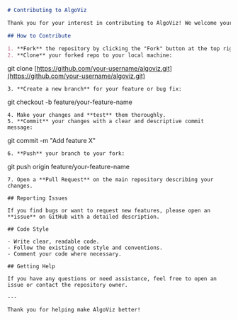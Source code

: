 ```markdown
# Contributing to AlgoViz

Thank you for your interest in contributing to AlgoViz! We welcome your help in improving this project.

## How to Contribute

1. **Fork** the repository by clicking the "Fork" button at the top right of this page.
2. **Clone** your forked repo to your local machine:
```

git clone [https://github.com/your-username/algoviz.git](https://github.com/your-username/algoviz.git)

```
3. **Create a new branch** for your feature or bug fix:
```

git checkout -b feature/your-feature-name

```
4. Make your changes and **test** them thoroughly.
5. **Commit** your changes with a clear and descriptive commit message:
```

git commit -m "Add feature X"

```
6. **Push** your branch to your fork:
```

git push origin feature/your-feature-name

```
7. Open a **Pull Request** on the main repository describing your changes.

## Reporting Issues

If you find bugs or want to request new features, please open an **issue** on GitHub with a detailed description.

## Code Style

- Write clear, readable code.
- Follow the existing code style and conventions.
- Comment your code where necessary.

## Getting Help

If you have any questions or need assistance, feel free to open an issue or contact the repository owner.

---

Thank you for helping make AlgoViz better!
```
